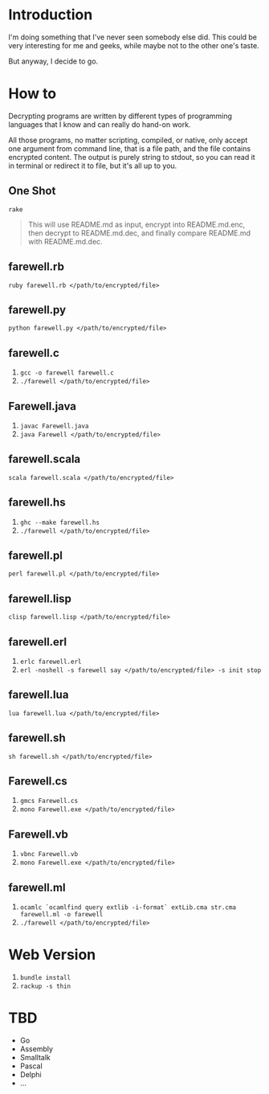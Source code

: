 # Introduction

I'm doing something that I've never seen somebody else did. This could be very
interesting for me and geeks, while maybe not to the other one's taste.

But anyway, I decide to go.

# How to

Decrypting programs are written by different types of programming languages that
I know and can really do hand-on work.

All those programs, no matter scripting, compiled, or native, only accept one argument
from command line, that is a file path, and the file contains encrypted content. The
output is purely string to stdout, so you can read it in terminal or redirect it to file,
but it's all up to you.

## One Shot

`rake`

> This will use README.md as input, encrypt into README.md.enc, then decrypt to README.md.dec,
and finally compare README.md with README.md.dec.

## farewell.rb

`ruby farewell.rb </path/to/encrypted/file>`

## farewell.py

`python farewell.py </path/to/encrypted/file>`

## farewell.c

1. `gcc -o farewell farewell.c`
2. `./farewell </path/to/encrypted/file>`

## Farewell.java

1. `javac Farewell.java`
2. `java Farewell </path/to/encrypted/file>`

## farewell.scala

`scala farewell.scala </path/to/encrypted/file>`

## farewell.hs

1. `ghc --make farewell.hs`
2. `./farewell </path/to/encrypted/file>`

## farewell.pl

`perl farewell.pl </path/to/encrypted/file>`

## farewell.lisp

`clisp farewell.lisp </path/to/encrypted/file>`

## farewell.erl

1. `erlc farewell.erl`
2. `erl -noshell -s farewell say </path/to/encrypted/file> -s init stop`

## farewell.lua

`lua farewell.lua </path/to/encrypted/file>`

## farewell.sh

`sh farewell.sh </path/to/encrypted/file>`

## Farewell.cs

1. `gmcs Farewell.cs`
2. `mono Farewell.exe </path/to/encrypted/file>`

## Farewell.vb

1. `vbnc Farewell.vb`
2. `mono Farewell.exe </path/to/encrypted/file>`

## farewell.ml

1. ``ocamlc `ocamlfind query extlib -i-format` extLib.cma str.cma farewell.ml -o farewell``
2. `./farewell </path/to/encrypted/file>`

# Web Version

1. `bundle install`
2. `rackup -s thin`

# TBD

* Go
* Assembly
* Smalltalk
* Pascal
* Delphi
* ...
